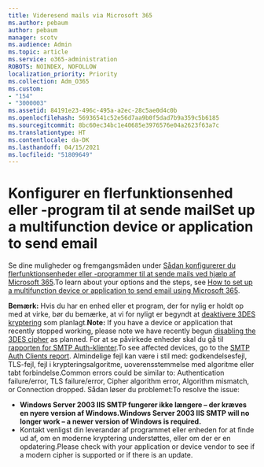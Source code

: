 ```yaml
---
title: Videresend mails via Microsoft 365
ms.author: pebaum
author: pebaum
manager: scotv
ms.audience: Admin
ms.topic: article
ms.service: o365-administration
ROBOTS: NOINDEX, NOFOLLOW
localization_priority: Priority
ms.collection: Adm_O365
ms.custom:
- "154"
- "3000003"
ms.assetid: 84191e23-496c-495a-a2ec-28c5ae0d4c0b
ms.openlocfilehash: 56936541c52e56d7aa9b0f5dad7b9a359c5b6185
ms.sourcegitcommit: 8bc60ec34bc1e40685e3976576e04a2623f63a7c
ms.translationtype: HT
ms.contentlocale: da-DK
ms.lasthandoff: 04/15/2021
ms.locfileid: "51809649"
---
```

# <a name="set-up-a-multifunction-device-or-application-to-send-email"></a><span data-ttu-id="7e732-102">Konfigurer en flerfunktionsenhed eller -program til at sende mail</span><span class="sxs-lookup"><span data-stu-id="7e732-102">Set up a multifunction device or application to send email</span></span>

<span data-ttu-id="7e732-103">Se dine muligheder og fremgangsmåden under [Sådan konfigurerer du flerfunktionsenheder eller -programmer til at sende mails ved hjælp af Microsoft 365](https://docs.microsoft.com/Exchange/mail-flow-best-practices/how-to-set-up-a-multifunction-device-or-application-to-send-email-using-microsoft-365-or-office-365).</span><span class="sxs-lookup"><span data-stu-id="7e732-103">To learn about your options and the steps, see [How to set up a multifunction device or application to send email using Microsoft 365](https://docs.microsoft.com/Exchange/mail-flow-best-practices/how-to-set-up-a-multifunction-device-or-application-to-send-email-using-microsoft-365-or-office-365).</span></span>
  
<span data-ttu-id="7e732-104">**Bemærk:** Hvis du har en enhed eller et program, der for nylig er holdt op med at virke, bør du bemærke, at vi for nyligt er begyndt at [deaktivere 3DES kryptering](https://docs.microsoft.com/microsoft-365/compliance/technical-reference-details-about-encryption) som planlagt.</span><span class="sxs-lookup"><span data-stu-id="7e732-104">**Note:** If you have a device or application that recently stopped working, please note we have recently begun [disabling the 3DES cipher](https://docs.microsoft.com/microsoft-365/compliance/technical-reference-details-about-encryption) as planned.</span></span> <span data-ttu-id="7e732-105">For at se påvirkede enheder skal du gå til [rapporten for SMTP Auth-klienter](https://protection.office.com/mailflow/dashboard).</span><span class="sxs-lookup"><span data-stu-id="7e732-105">To see affected devices, go to the [SMTP Auth Clients report](https://protection.office.com/mailflow/dashboard).</span></span> <span data-ttu-id="7e732-106">Almindelige fejl kan være i stil med: godkendelsesfejl, TLS-fejl, fejl i krypteringsalgoritme, uoverensstemmelse med algoritme eller tabt forbindelse.</span><span class="sxs-lookup"><span data-stu-id="7e732-106">Common errors could be similar to: Authentication failure/error, TLS failure/error, Cipher algorithm error, Algorithm mismatch, or Connection dropped.</span></span> <span data-ttu-id="7e732-107">Sådan løser du problemet:</span><span class="sxs-lookup"><span data-stu-id="7e732-107">To resolve the issue:</span></span>

 - <span data-ttu-id="7e732-108">**Windows Server 2003 IIS SMTP fungerer ikke længere – der kræves en nyere version af Windows.**</span><span class="sxs-lookup"><span data-stu-id="7e732-108">**Windows Server 2003 IIS SMTP will no longer work – a newer version of Windows is required.**</span></span>  
 - <span data-ttu-id="7e732-109">Kontakt venligst din leverandør af programmet eller enheden for at finde ud af, om en moderne kryptering understøttes, eller om der er en opdatering.</span><span class="sxs-lookup"><span data-stu-id="7e732-109">Please check with your application or device vendor to see if a modern cipher is supported or if there is an update.</span></span>
